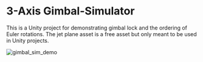 # 3-Axis Gimbal-Simulator

This is a Unity project for demonstrating gimbal lock and the ordering of Euler rotations. The jet plane asset is a free asset but only meant to be used in Unity projects.


![gimbal_sim_demo](https://user-images.githubusercontent.com/20687560/37490274-650c2d3e-2857-11e8-818b-b2f572e8460e.gif)

